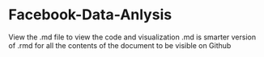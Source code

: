 # Facebook-Data-Anlysis
View the .md file to view the code and visualization
.md is smarter version of .rmd for all the contents of the document to be visible on Github
